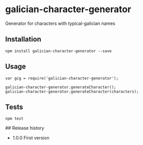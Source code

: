galician-character-generator
======

Generator for characters with typical-galician names

## Installation
	
	npm install galician-character-generator --save

## Usage
	
	var gcg = require('galician-character-generator');

	galician-character-generator.generateCharacter();
	galician-character-generator.generateCharacter(characters);

## Tests

	npm test

## Release history

* 1.0.0 First version
